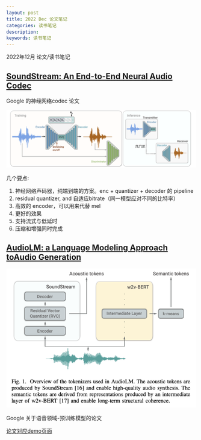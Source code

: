 ```yaml
---
layout: post
title: 2022 Dec 论文笔记
categories: 读书笔记
description: 
keywords: 读书笔记
---
```

2022年12月 论文/读书笔记



## [SoundStream: An End-to-End Neural Audio Codec](https://arxiv.org/pdf/2107.03312.pdf)

Google 的神经网络codec 论文

<div style="text-align: center"><img src="https://github.com/Liu-Feng-deeplearning/Liu-Feng-deeplearning.github.io/blob/master/images/posts/2022/2022-12-27-papers-codec.png?raw=true" width="800" /></div>

几个要点: 
1. 神经网络声码器，纯端到端的方案。enc + quantizer + decoder 的 pipeline
2. residual quantizer, and 自适应bitrate（同一模型应对不同的比特率）
3. 高效的 encoder，可以用来代替 mel 
4. 更好的效果
5. 支持流式与低延时
6. 压缩和增强同时完成

## [AudioLM: a Language Modeling Approach toAudio Generation](https://arxiv.org/pdf/2209.03143.pdf)

<div style="text-align: center"><img src="https://github.com/Liu-Feng-deeplearning/Liu-Feng-deeplearning.github.io/blob/master/images/posts/2022/2022-12-28-papers-audioLM.png?raw=true" width="800" /></div>

Google 关于语音领域-预训练模型的论文

[论文对应demo页面](https://google-research.github.io/seanet/audiolm/examples/)

